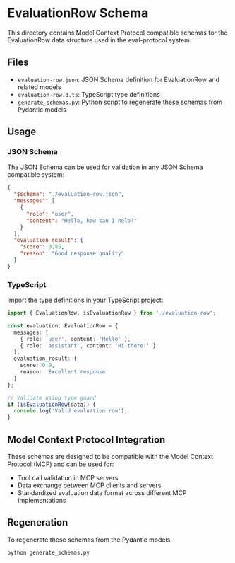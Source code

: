 # EvaluationRow Schema

This directory contains Model Context Protocol compatible schemas for the EvaluationRow data structure used in the eval-protocol system.

## Files

- `evaluation-row.json`: JSON Schema definition for EvaluationRow and related models
- `evaluation-row.d.ts`: TypeScript type definitions
- `generate_schemas.py`: Python script to regenerate these schemas from Pydantic models

## Usage

### JSON Schema
The JSON Schema can be used for validation in any JSON Schema compatible system:

```json
{
  "$schema": "./evaluation-row.json",
  "messages": [
    {
      "role": "user",
      "content": "Hello, how can I help?"
    }
  ],
  "evaluation_result": {
    "score": 0.85,
    "reason": "Good response quality"
  }
}
```

### TypeScript
Import the type definitions in your TypeScript project:

```typescript
import { EvaluationRow, isEvaluationRow } from './evaluation-row';

const evaluation: EvaluationRow = {
  messages: [
    { role: 'user', content: 'Hello' },
    { role: 'assistant', content: 'Hi there!' }
  ],
  evaluation_result: {
    score: 0.9,
    reason: 'Excellent response'
  }
};

// Validate using type guard
if (isEvaluationRow(data)) {
  console.log('Valid evaluation row');
}
```

## Model Context Protocol Integration

These schemas are designed to be compatible with the Model Context Protocol (MCP) and can be used for:

- Tool call validation in MCP servers
- Data exchange between MCP clients and servers
- Standardized evaluation data format across different MCP implementations

## Regeneration

To regenerate these schemas from the Pydantic models:

```bash
python generate_schemas.py
```
